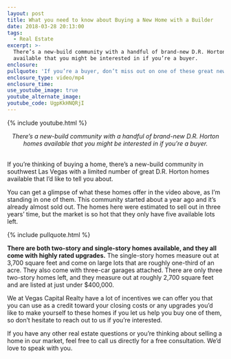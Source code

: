 ```yaml
---
layout: post
title: What you need to know about Buying a New Home with a Builder
date: 2018-03-28 20:13:00
tags:
  - Real Estate
excerpt: >-
  There’s a new-build community with a handful of brand-new D.R. Horton homes
  available that you might be interested in if you’re a buyer.
enclosure:
pullquote: 'If you’re a buyer, don’t miss out on one of these great new homes.'
enclosure_type: video/mp4
enclosure_time:
use_youtube_image: true
youtube_alternate_image:
youtube_code: UgpKkHNQRjI
---
```


{% include youtube.html %}

<center><em>There&rsquo;s a new-build community with a handful of brand-new D.R. Horton homes available that you might be interested in if you&rsquo;re a buyer.</em></center>

<center>&nbsp;</center>

If you’re thinking of buying a home, there’s a new-build community in southwest Las Vegas with a limited number of great D.R. Horton homes available that I’d like to tell you about.

You can get a glimpse of what these homes offer in the video above, as I’m standing in one of them. This community started about a year ago and it’s already almost sold out. The homes here were estimated to sell out in three years’ time, but the market is so hot that they only have five available lots left.

{% include pullquote.html %}

**There are both two-story and single-story homes available, and they all come with highly rated upgrades.** The single-story homes measure out at 3,700 square feet and come on large lots that are roughly one-third of an acre. They also come with three-car garages attached. There are only three two-story homes left, and they measure out at roughly 2,700 square feet and are listed at just under $400,000.

We at Vegas Capital Realty have a lot of incentives we can offer you that you can use as a credit toward your closing costs or any upgrades you’d like to make yourself to these homes if you let us help you buy one of them, so don’t hesitate to reach out to us if you’re interested.

If you have any other real estate questions or you’re thinking about selling a home in our market, feel free to call us directly for a free consultation. We’d love to speak with you.